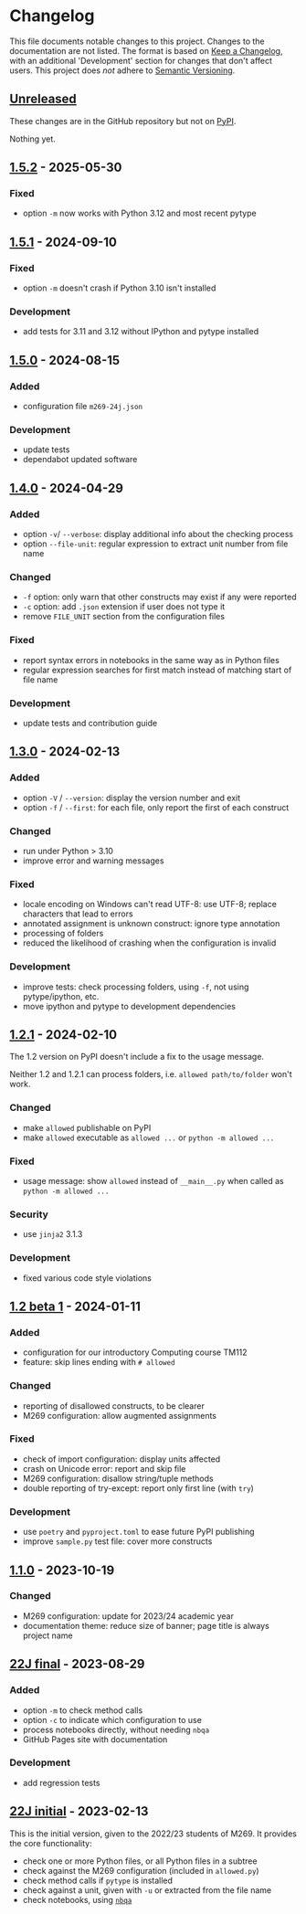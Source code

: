 # Changelog

This file documents notable changes to this project.
Changes to the documentation are not listed.
The format is based on [Keep a Changelog](https://keepachangelog.com),
with an additional 'Development' section for changes that don't affect users.
This project does *not* adhere to [Semantic Versioning](https://semver.org).

<!-- Per release: Added / Changed / Deprecated / Removed / Fixed / Security -->

## [Unreleased](https://github.com/dsa-ou/allowed/compare/v1.5.2...HEAD)
These changes are in the GitHub repository but not on [PyPI](https://pypi.org/project/allowed).

Nothing yet.

## [1.5.2](https://github.com/dsa-ou/allowed/compare/v1.5.1...v1.5.2) - 2025-05-30
### Fixed
- option `-m` now works with Python 3.12 and most recent pytype

## [1.5.1](https://github.com/dsa-ou/allowed/compare/v1.5.0...v1.5.1) - 2024-09-10
### Fixed
- option `-m` doesn't crash if Python 3.10 isn't installed

### Development
- add tests for 3.11 and 3.12 without IPython and pytype installed

## [1.5.0](https://github.com/dsa-ou/allowed/compare/v1.4.0...v1.5.0) - 2024-08-15
### Added
- configuration file `m269-24j.json`

### Development
- update tests
- dependabot updated software

## [1.4.0](https://github.com/dsa-ou/allowed/compare/v1.3.0...v1.4.0) - 2024-04-29
### Added
- option `-v`/ `--verbose`: display additional info about the checking process
- option `--file-unit`: regular expression to extract unit number from file name

### Changed
- `-f` option: only warn that other constructs may exist if any were reported
- `-c` option: add `.json` extension if user does not type it
- remove `FILE_UNIT` section from the configuration files

### Fixed
- report syntax errors in notebooks in the same way as in Python files
- regular expression searches for first match instead of matching start of file name

### Development
- update tests and contribution guide

## [1.3.0](https://github.com/dsa-ou/allowed/compare/v1.2.1...v1.3.0) - 2024-02-13
### Added
- option `-V` / `--version`: display the version number and exit
- option `-f` / `--first`: for each file, only report the first of each construct

### Changed
- run under Python > 3.10
- improve error and warning messages

### Fixed
- locale encoding on Windows can't read UTF-8: use UTF-8; replace characters that lead to errors
- annotated assignment is unknown construct: ignore type annotation
- processing of folders
- reduced the likelihood of crashing when the configuration is invalid

### Development
- improve tests: check processing folders, using `-f`, not using pytype/ipython, etc.
- move ipython and pytype to development dependencies

## [1.2.1](https://github.com/dsa-ou/allowed/compare/v1.2b1...v1.2.1) - 2024-02-10
The 1.2 version on PyPI doesn't include a fix to the usage message.

Neither 1.2 and 1.2.1 can process folders, i.e. `allowed path/to/folder` won't work.

### Changed
- make `allowed` publishable on PyPI
- make `allowed` executable as `allowed ...` or `python -m allowed ...`

### Fixed
- usage message: show `allowed` instead of `__main__.py` when called as `python -m allowed ...`

### Security
- use `jinja2` 3.1.3

### Development
- fixed various code style violations

## [1.2 beta 1](https://github.com/dsa-ou/allowed/compare/v1.1.0...v1.2b1) - 2024-01-11

### Added
- configuration for our introductory Computing course TM112
- feature: skip lines ending with `# allowed`

### Changed
- reporting of disallowed constructs, to be clearer
- M269 configuration: allow augmented assignments

### Fixed
- check of import configuration: display units affected
- crash on Unicode error: report and skip file
- M269 configuration: disallow string/tuple methods
- double reporting of try-except: report only first line (with `try`)

### Development
- use `poetry` and `pyproject.toml` to ease future PyPI publishing
- improve `sample.py` test file: cover more constructs

## [1.1.0](https://github.com/dsa-ou/allowed/compare/22J-final...v1.1.0) - 2023-10-19

### Changed
- M269 configuration: update for 2023/24 academic year
- documentation theme: reduce size of banner; page title is always project name

## [22J final](https://github.com/dsa-ou/allowed/compare/22J-initial...22J-final) - 2023-08-29

### Added
- option `-m` to check method calls
- option `-c` to indicate which configuration to use
- process notebooks directly, without needing `nbqa`
- GitHub Pages site with documentation

### Development
- add regression tests

## [22J initial](https://github.com/dsa-ou/allowed/releases/tag/22J-initial) - 2023-02-13

This is the initial version, given to the 2022/23 students of M269.
It provides the core functionality:
- check one or more Python files, or all Python files in a subtree
- check against the M269 configuration (included in `allowed.py`)
- check method calls if `pytype` is installed
- check against a unit, given with `-u` or extracted from the file name
- check notebooks, using [`nbqa`](https://nbqa.readthedocs.io/en/latest/readme.html)
